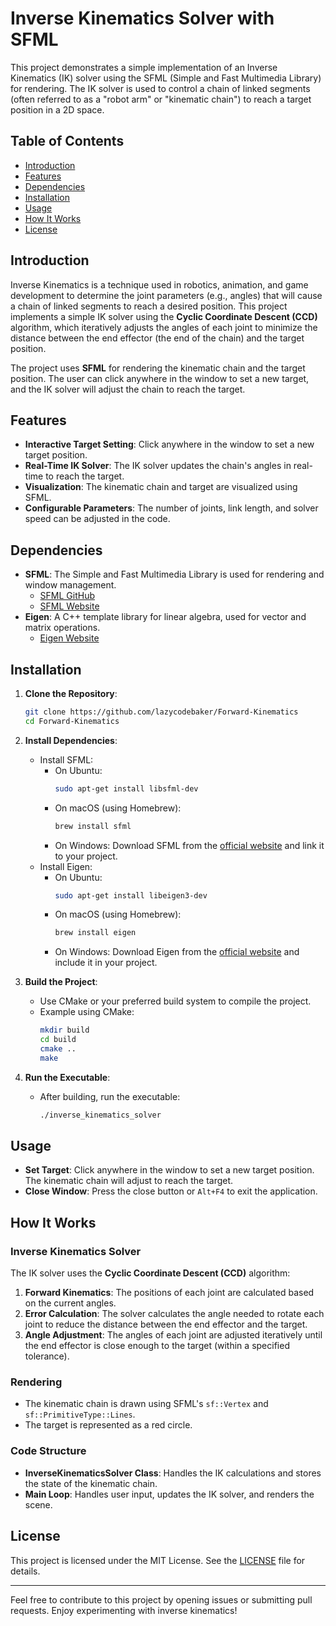 # Inverse Kinematics Solver with SFML

This project demonstrates a simple implementation of an Inverse Kinematics (IK) solver using the SFML (Simple and Fast Multimedia Library) for rendering. The IK solver is used to control a chain of linked segments (often referred to as a "robot arm" or "kinematic chain") to reach a target position in a 2D space.

## Table of Contents
- [Introduction](#introduction)
- [Features](#features)
- [Dependencies](#dependencies)
- [Installation](#installation)
- [Usage](#usage)
- [How It Works](#how-it-works)
- [License](#license)

## Introduction

Inverse Kinematics is a technique used in robotics, animation, and game development to determine the joint parameters (e.g., angles) that will cause a chain of linked segments to reach a desired position. This project implements a simple IK solver using the **Cyclic Coordinate Descent (CCD)** algorithm, which iteratively adjusts the angles of each joint to minimize the distance between the end effector (the end of the chain) and the target position.

The project uses **SFML** for rendering the kinematic chain and the target position. The user can click anywhere in the window to set a new target, and the IK solver will adjust the chain to reach the target.

## Features

- **Interactive Target Setting**: Click anywhere in the window to set a new target position.
- **Real-Time IK Solver**: The IK solver updates the chain's angles in real-time to reach the target.
- **Visualization**: The kinematic chain and target are visualized using SFML.
- **Configurable Parameters**: The number of joints, link length, and solver speed can be adjusted in the code.

## Dependencies

- **SFML**: The Simple and Fast Multimedia Library is used for rendering and window management.
  - [SFML GitHub](https://github.com/SFML/SFML)
  - [SFML Website](https://www.sfml-dev.org/)
- **Eigen**: A C++ template library for linear algebra, used for vector and matrix operations.
  - [Eigen Website](https://eigen.tuxfamily.org/)

## Installation

1. **Clone the Repository**:
   ```bash
   git clone https://github.com/lazycodebaker/Forward-Kinematics
   cd Forward-Kinematics
   ```

2. **Install Dependencies**:
   - Install SFML:
     - On Ubuntu:
       ```bash
       sudo apt-get install libsfml-dev
       ```
     - On macOS (using Homebrew):
       ```bash
       brew install sfml
       ```
     - On Windows: Download SFML from the [official website](https://www.sfml-dev.org/download.php) and link it to your project.
   - Install Eigen:
     - On Ubuntu:
       ```bash
       sudo apt-get install libeigen3-dev
       ```
     - On macOS (using Homebrew):
       ```bash
       brew install eigen
       ```
     - On Windows: Download Eigen from the [official website](https://eigen.tuxfamily.org/dox/GettingStarted.html) and include it in your project.

3. **Build the Project**:
   - Use CMake or your preferred build system to compile the project.
   - Example using CMake:
     ```bash
     mkdir build
     cd build
     cmake ..
     make
     ```

4. **Run the Executable**:
   - After building, run the executable:
     ```bash
     ./inverse_kinematics_solver
     ```

## Usage

- **Set Target**: Click anywhere in the window to set a new target position. The kinematic chain will adjust to reach the target.
- **Close Window**: Press the close button or `Alt+F4` to exit the application.

## How It Works

### Inverse Kinematics Solver
The IK solver uses the **Cyclic Coordinate Descent (CCD)** algorithm:
1. **Forward Kinematics**: The positions of each joint are calculated based on the current angles.
2. **Error Calculation**: The solver calculates the angle needed to rotate each joint to reduce the distance between the end effector and the target.
3. **Angle Adjustment**: The angles of each joint are adjusted iteratively until the end effector is close enough to the target (within a specified tolerance).

### Rendering
- The kinematic chain is drawn using SFML's `sf::Vertex` and `sf::PrimitiveType::Lines`.
- The target is represented as a red circle.

### Code Structure
- **InverseKinematicsSolver Class**: Handles the IK calculations and stores the state of the kinematic chain.
- **Main Loop**: Handles user input, updates the IK solver, and renders the scene.

## License

This project is licensed under the MIT License. See the [LICENSE](LICENSE) file for details.

---

Feel free to contribute to this project by opening issues or submitting pull requests. Enjoy experimenting with inverse kinematics!
